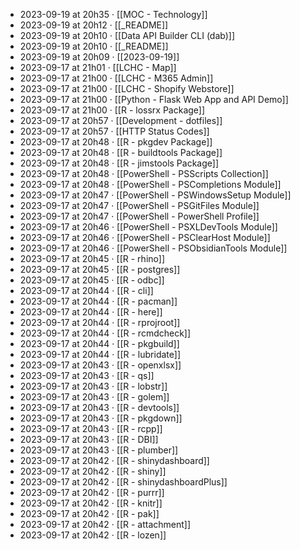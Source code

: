 - 2023-09-19 at 20h35 · [[MOC - Technology]]
- 2023-09-19 at 20h12 · [[_README]]
- 2023-09-19 at 20h10 · [[Data API Builder CLI (dab)]]
- 2023-09-19 at 20h10 · [[_README]]
- 2023-09-19 at 20h09 · [[2023-09-19]]
- 2023-09-17 at 21h01 · [[LCHC - Map]]
- 2023-09-17 at 21h00 · [[LCHC - M365 Admin]]
- 2023-09-17 at 21h00 · [[LCHC - Shopify Webstore]]
- 2023-09-17 at 21h00 · [[Python - Flask Web App and API Demo]]
- 2023-09-17 at 21h00 · [[R - lossrx Package]]
- 2023-09-17 at 20h57 · [[Development - dotfiles]]
- 2023-09-17 at 20h57 · [[HTTP Status Codes]]
- 2023-09-17 at 20h48 · [[R - pkgdev Package]]
- 2023-09-17 at 20h48 · [[R - buildtools Package]]
- 2023-09-17 at 20h48 · [[R - jimstools Package]]
- 2023-09-17 at 20h48 · [[PowerShell - PSScripts Collection]]
- 2023-09-17 at 20h48 · [[PowerShell - PSCompletions Module]]
- 2023-09-17 at 20h47 · [[PowerShell - PSWindowsSetup Module]]
- 2023-09-17 at 20h47 · [[PowerShell - PSGitFiles Module]]
- 2023-09-17 at 20h47 · [[PowerShell - PowerShell Profile]]
- 2023-09-17 at 20h46 · [[PowerShell - PSXLDevTools Module]]
- 2023-09-17 at 20h46 · [[PowerShell - PSClearHost Module]]
- 2023-09-17 at 20h46 · [[PowerShell - PSObsidianTools Module]]
- 2023-09-17 at 20h45 · [[R - rhino]]
- 2023-09-17 at 20h45 · [[R - postgres]]
- 2023-09-17 at 20h45 · [[R - odbc]]
- 2023-09-17 at 20h44 · [[R - cli]]
- 2023-09-17 at 20h44 · [[R - pacman]]
- 2023-09-17 at 20h44 · [[R - here]]
- 2023-09-17 at 20h44 · [[R - rprojroot]]
- 2023-09-17 at 20h44 · [[R - rcmdcheck]]
- 2023-09-17 at 20h44 · [[R - pkgbuild]]
- 2023-09-17 at 20h44 · [[R - lubridate]]
- 2023-09-17 at 20h43 · [[R - openxlsx]]
- 2023-09-17 at 20h43 · [[R - qs]]
- 2023-09-17 at 20h43 · [[R - lobstr]]
- 2023-09-17 at 20h43 · [[R - golem]]
- 2023-09-17 at 20h43 · [[R - devtools]]
- 2023-09-17 at 20h43 · [[R - pkgdown]]
- 2023-09-17 at 20h43 · [[R - rcpp]]
- 2023-09-17 at 20h43 · [[R - DBI]]
- 2023-09-17 at 20h43 · [[R - plumber]]
- 2023-09-17 at 20h42 · [[R - shinydashboard]]
- 2023-09-17 at 20h42 · [[R - shiny]]
- 2023-09-17 at 20h42 · [[R - shinydashboardPlus]]
- 2023-09-17 at 20h42 · [[R - purrr]]
- 2023-09-17 at 20h42 · [[R - knitr]]
- 2023-09-17 at 20h42 · [[R - pak]]
- 2023-09-17 at 20h42 · [[R - attachment]]
- 2023-09-17 at 20h42 · [[R - lozen]]
